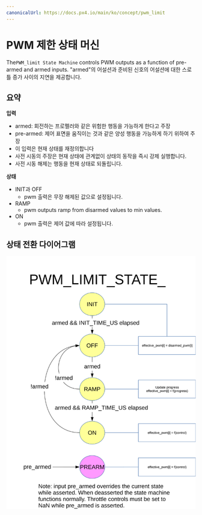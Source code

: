 ```yaml
---
canonicalUrl: https://docs.px4.io/main/ko/concept/pwm_limit
---
```


# PWM 제한 상태 머신

The`PWM_limit State Machine` controls PWM outputs as a function of pre-armed and armed inputs. "armed"의 어설션과 준비된 신호의 어설션에 대한 스로틀 증가 사이의 지연을 제공합니다.

## 요약

**입력**
  * armed: 회전하는 프로펠러와 같은 위험한 행동을 가능하게 한다고 주장
  * pre-armed: 제어 표면을 움직이는 것과 같은 양성 행동을 가능하게 하기 위하여 주장
   * 이 입력은 현재 상태를 재정의합니다
   * 사전 시동의 주장은 현재 상태에 관계없이 상태의 동작을 즉시 강제 실행합니다.
   * 사전 시동 해제는 행동을 현재 상태로 되돌립니다.

**상태**
  * INIT과 OFF
    * pwm 출력은 무장 해제된 값으로 설정됩니다.
  * RAMP
    * pwm outputs ramp from disarmed values to min values.
  * ON
    * pwm 출력은 제어 값에 따라 설정됩니다.


## 상태 전환 다이어그램

![PWM Limit state machine diagram](../../assets/diagrams/pwm_limit_state_diagram.svg)

